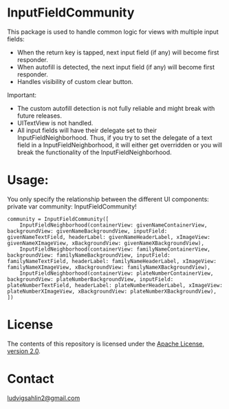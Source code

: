# InputFieldCommunity

This package is used to handle common logic for views with multiple input fields:
- When the return key is tapped, next input field (if any) will become first responder.
- When autofill is detected, the next input field (if any) will become first responder.
- Handles visibility of custom clear button.

 Important:
 - The custom autofill detection is not fully reliable and might break with future releases.
 - UITextView is not handled.
 - All input fields will have their delegate set to their InputFieldNeighborhood. Thus, if you try to set the delegate of a text field in a InputFieldNeighborhood, it will either get overridden or you will break the functionality of the InputFieldNeighborhood.


# Usage:
You only specify the relationship between the different UI components:
    private var community: InputFieldCommunity!

    community = InputFieldCommunity([
        InputFieldNeighborhood(containerView: givenNameContainerView, backgroundView: givenNameBackgroundView, inputField: givenNameTextField, headerLabel: givenNameHeaderLabel, xImageView: givenNameXImageView, xBackgroundView: givenNameXBackgroundView),
        InputFieldNeighborhood(containerView: familyNameContainerView, backgroundView: familyNameBackgroundView, inputField: familyNameTextField, headerLabel: familyNameHeaderLabel, xImageView: familyNameXImageView, xBackgroundView: familyNameXBackgroundView),
        InputFieldNeighborhood(containerView: plateNumberContainerView, backgroundView: plateNumberBackgroundView, inputField: plateNumberTextField, headerLabel: plateNumberHeaderLabel, xImageView: plateNumberXImageView, xBackgroundView: plateNumberXBackgroundView),
    ])


# License

The contents of this repository is licensed under the
[Apache License, version 2.0](http://www.apache.org/licenses/LICENSE-2.0).



# Contact

ludvigsahlin2@gmail.com
